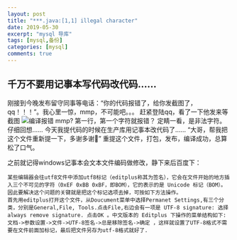 ```yaml
---
layout: post
title: "***.java:[1,1] illegal character"
date: 2019-05-30
excerpt: "mysql 导库"
tags: [mysql,备份]
categories: [mysql]
comments: true
---
```


## 千万不要用记事本写代码改代码……

刚接到今晚发布留守同事等电话：“你的代码报错了，给你发截图了，qq！！！”。我心里一惊，mmp，不可能吧。。。
赶紧登陆qq，看了一下他发来等截图
![编译报错](2019-05-31-kongzheng1993-生产部署illegal-character/WechatIMG1.jpg)
mmp? 第一行，第一个字符就报错？
定睛一看，是非法字符。
仔细回想……
今天我提代码的时候在生产库用记事本改代码了……
“大哥，帮我把这个文件重新提一下，多谢多谢🙏”
重提这个文件，打包，发布，编译成功，总算松了口气。

之前就记得windows记事本会文本文件编码做修改，静下来后百度下：
```
某些编辑器会往utf8文件中添加utf8标记（editplus称其为签名），它会在文件开始的地方插入三个不可见的字符（0xEF 0xBB 0xBF，即BOM），它的表示的是 Unicode 标记（BOM）。 因此要解决这个问题的关键就是把这个标记选项去掉，可按如下方法操作。 
首先用editplus打开这个文件，从Doucument菜单中选择Permanet Settings,有三个分类，分别是General,File, Tools.点击File,右边会有一项是 UTF-8 signature: 选择 always remove signature. 点击OK 。中文版本的 Editplus 下操作的菜单结构如下: 文档->参数设置->文件->UTF-8签名->总是移除签名->确定 ，这样就设置了UTF-8格式不需要在文件前面加标记，最后把文件另存为utf-8格式就好了.
```



